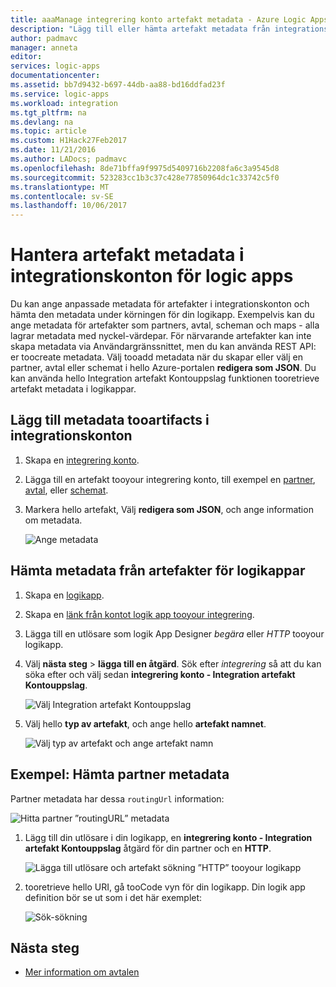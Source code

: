 ```yaml
---
title: aaaManage integrering konto artefakt metadata - Azure Logic Apps | Microsoft Docs
description: "Lägg till eller hämta artefakt metadata från integrationskonton för Logikappar i Azure"
author: padmavc
manager: anneta
editor: 
services: logic-apps
documentationcenter: 
ms.assetid: bb7d9432-b697-44db-aa88-bd16ddfad23f
ms.service: logic-apps
ms.workload: integration
ms.tgt_pltfrm: na
ms.devlang: na
ms.topic: article
ms.custom: H1Hack27Feb2017
ms.date: 11/21/2016
ms.author: LADocs; padmavc
ms.openlocfilehash: 8de71bffa9f9975d5409716b2208fa6c3a9545d8
ms.sourcegitcommit: 523283cc1b3c37c428e77850964dc1c33742c5f0
ms.translationtype: MT
ms.contentlocale: sv-SE
ms.lasthandoff: 10/06/2017
---
```

# <a name="manage-artifact-metadata-in-integration-accounts-for-logic-apps"></a>Hantera artefakt metadata i integrationskonton för logic apps

Du kan ange anpassade metadata för artefakter i integrationskonton och hämta den metadata under körningen för din logikapp. Exempelvis kan du ange metadata för artefakter som partners, avtal, scheman och maps - alla lagrar metadata med nyckel-värdepar. För närvarande artefakter kan inte skapa metadata via Användargränssnittet, men du kan använda REST API: er toocreate metadata. Välj tooadd metadata när du skapar eller välj en partner, avtal eller schemat i hello Azure-portalen **redigera som JSON**. Du kan använda hello Integration artefakt Kontouppslag funktionen tooretrieve artefakt metadata i logikappar.

## <a name="add-metadata-tooartifacts-in-integration-accounts"></a>Lägg till metadata tooartifacts i integrationskonton

1. Skapa en [integrering konto](logic-apps-enterprise-integration-create-integration-account.md).

2. Lägga till en artefakt tooyour integrering konto, till exempel en [partner](logic-apps-enterprise-integration-partners.md#how-to-create-a-partner), [avtal](logic-apps-enterprise-integration-agreements.md#how-to-create-agreements), eller [schemat](logic-apps-enterprise-integration-schemas.md).

3.  Markera hello artefakt, Välj **redigera som JSON**, och ange information om metadata.

    ![Ange metadata](media/logic-apps-enterprise-integration-metadata/image1.png)

## <a name="retrieve-metadata-from-artifacts-for-logic-apps"></a>Hämta metadata från artefakter för logikappar

1. Skapa en [logikapp](logic-apps-create-a-logic-app.md).

2. Skapa en [länk från kontot logik app tooyour integrering](logic-apps-enterprise-integration-create-integration-account.md#link-an-integration-account-to-a-logic-app). 

3. Lägga till en utlösare som logik App Designer *begära* eller *HTTP* tooyour logikapp.

4.  Välj **nästa steg** > **lägga till en åtgärd**. Sök efter *integrering* så att du kan söka efter och välj sedan **integrering konto - Integration artefakt Kontouppslag**.

    ![Välj Integration artefakt Kontouppslag](media/logic-apps-enterprise-integration-metadata/image2.png)

5. Välj hello **typ av artefakt**, och ange hello **artefakt namnet**.

    ![Välj typ av artefakt och ange artefakt namn](media/logic-apps-enterprise-integration-metadata/image3.png)

## <a name="example-retrieve-partner-metadata"></a>Exempel: Hämta partner metadata

Partner metadata har dessa `routingUrl` information:

![Hitta partner ”routingURL” metadata](media/logic-apps-enterprise-integration-metadata/image6.png)

1. Lägg till din utlösare i din logikapp, en **integrering konto - Integration artefakt Kontouppslag** åtgärd för din partner och en **HTTP**.

    ![Lägga till utlösare och artefakt sökning ”HTTP” tooyour logikapp](media/logic-apps-enterprise-integration-metadata/image4.png)

2. tooretrieve hello URI, gå tooCode vyn för din logikapp. Din logik app definition bör se ut som i det här exemplet:

    ![Sök-sökning](media/logic-apps-enterprise-integration-metadata/image5.png)


## <a name="next-steps"></a>Nästa steg
* [Mer information om avtalen](logic-apps-enterprise-integration-agreements.md "Lär dig mer om enterprise integration-avtal")  
